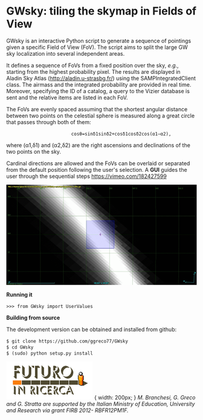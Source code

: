# GWsky: tiling the skymap in Fields of View
                             
GWsky is an interactive Python script to generate a sequence of pointings given a specific Field of View (FoV).
The script aims to split the large GW sky localization into several independent areas.

It defines a sequence of FoVs from a fixed position over the sky, *e.g*., starting from the highest probability pixel. 
The results are displayed in Aladin Sky Atlas (http://aladin.u-strasbg.fr/) using the SAMPIntegratedClient class.
The airmass and the integrated probability are provided in real time. Moreover, specifying the ID of a catalog, a query to the Vizier database is sent and the relative items are listed in each FoV. 
    
The FoVs are evenly spaced assuming that the shortest angular distance between two points on the celestial sphere is measured along a great circle that passes through both of them:

                            cosθ=sinδ1sinδ2+cosδ1cosδ2cos(α1−α2), 
where (α1,δ1) and (α2,δ2) are the right ascensions and declinations of the two points on the sky.

Cardinal directions are allowed and the FoVs can be overlaid or separated from the default position following the user's selection. 
A **GUI** guides the user through the sequential steps
                            https://vimeo.com/182427599

![alt tag](GWsky.gif)

**Running it**

    >>> from GWsky import UserValues
    
    
**Building from source**

The development version can be obtained and installed from github:

    $ git clone https://github.com/ggreco77/GWsky
    $ cd GWsky
    $ (sudo) python setup.py install
    
![alt tag](https://github.com/ggreco77/Multi-Order-Coverage-of-probability-skymaps/blob/master/FIRB.jpg) { width: 200px; }
*M. Branchesi, G. Greco and G. Stratta are supported by the Italian Ministry of Education, University 
and Research via grant FIRB 2012- RBFR12PM1F.*

